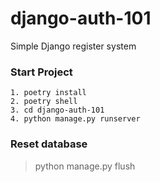 # django-auth-101
Simple Django register system

### Start Project 
    1. poetry install
    2. poetry shell
    3. cd django-auth-101
    4. python manage.py runserver

### Reset database
> python manage.py flush
